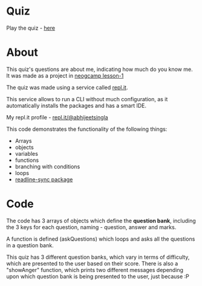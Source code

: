 # Quiz

Play the quiz - [here](https://replit.com/@AbhijeetSingla/Lecture-1-markOne?embed=1&output=1#index.js)

# About

This quiz's questions are about me, indicating how much do you know me. It was made as a project in [neogcamp lesson-1](https://neog.camp/guide/lesson-one)

The quiz was made using a service called [repl.it](https://repl.it).

This service allows to run a CLI without much configuration, as it automatically installs the packages and has a smart IDE.

My repl.it profile - [repl.it/@abhijeetsingla](repl.it/@abhijeetsingla)

This code demonstrates the functionality of the following things:
- Arrays
- objects
- variables
- functions
- branching with conditions
- loops
- [readline-sync package](https://www.npmjs.com/package/readline-sync)

# Code

The code has 3 arrays of objects which define the **question bank**, including the 3 keys for each question, naming - question, answer and marks.

A function is defined (askQuestions) which loops and asks all the questions in a question bank. 

This quiz has 3 different question banks, which vary in terms of difficulty, which are presented to the user based on their score. There is also a "showAnger" function, which prints two different messages depending upon which question bank is being presented to the user, just because :P
